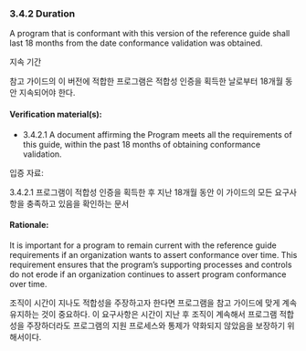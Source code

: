 ### 3.4.2	Duration

A program that is conformant with this version of the reference guide shall last 18 months from the date conformance validation was obtained. 

지속 기간

참고 가이드의 이 버전에 적합한 프로그램은 적합성 인증을 획득한 날로부터 18개월 동안 지속되어야 한다. 

#### Verification material(s):
* 3.4.2.1 A document affirming the Program meets all the requirements of this guide, within the past 18 months of obtaining conformance validation.

입증 자료:

3.4.2.1 프로그램이 적합성 인증을 획득한 후 지난 18개월 동안 이 가이드의 모든 요구사항을 충족하고 있음을 확인하는 문서

#### Rationale:
It is important for a program to remain current with the reference guide requirements if an organization wants to assert conformance over time. This requirement ensures that the program’s supporting processes and controls do not erode if an organization continues to assert program conformance over time.

조직이 시간이 지나도 적합성을 주장하고자 한다면 프로그램을 참고 가이드에 맞게 계속 유지하는 것이 중요하다. 이 요구사항은 시간이 지난 후 조직이 계속해서 프로그램 적합성을 주장하더라도 프로그램의 지원 프로세스와 통제가 약화되지 않았음을 보장하기 위해서이다.